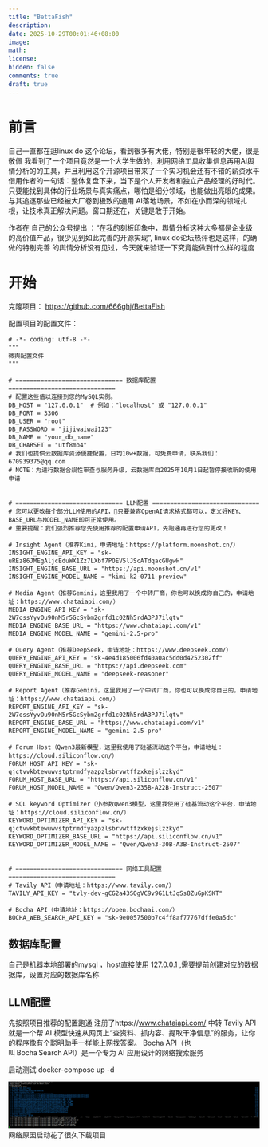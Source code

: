 ```yaml
---
title: "BettaFish"
description: 
date: 2025-10-29T00:01:46+08:00
image: 
math: 
license: 
hidden: false
comments: true
draft: true
---
```


# 前言
自己一直都在逛linux do 这个论坛，看到很多有大佬，特别是很年轻的大佬，很是敬佩
我看到了一个项目竟然是一个大学生做的，利用网络工具收集信息再用AI舆情分析的的工具，并且利用这个开源项目带来了一个实习机会还有不错的薪资水平
借用作者的一句话：整体复盘下来，当下是个人开发者和独立产品经理的好时代。只要能找到具体的行业场景与真实痛点，哪怕是细分领域，也能做出亮眼的成果。与其追逐那些已经被大厂卷到极致的通用 AI落地场景，不如在小而深的领域扎根，让技术真正解决问题。窗口期还在，关键是敢于开始。

作者在 自己的公众号提出 ：“在我的刻板印象中，舆情分析这种大多都是企业级的高价值产品，很少见到如此完善的开源实现”, linux do论坛热评也是这样，的确做的特别完善 的舆情分析没有见过，今天就来验证一下究竟能做到什么样的程度

# 开始
克隆项目：
https://github.com/666ghj/BettaFish

配置项目的配置文件：
```
# -*- coding: utf-8 -*-
"""
微舆配置文件
"""

# ============================== 数据库配置 ==============================
# 配置这些值以连接到您的MySQL实例。
DB_HOST = "127.0.0.1"  # 例如："localhost" 或 "127.0.0.1"
DB_PORT = 3306
DB_USER = "root"
DB_PASSWORD = "jijiwaiwai123"
DB_NAME = "your_db_name"
DB_CHARSET = "utf8mb4"
# 我们也提供云数据库资源便捷配置，日均10w+数据，可免费申请，联系我们：670939375@qq.com
# NOTE：为进行数据合规性审查与服务升级，云数据库自2025年10月1日起暂停接收新的使用申请


# ============================== LLM配置 ==============================
# 您可以更改每个部分LLM使用的API，🚩只要兼容OpenAI请求格式都可以，定义好KEY、BASE_URL与MODEL_NAME即可正常使用。
# 重要提醒：我们强烈推荐您先使用推荐的配置申请API，先跑通再进行您的更改！

# Insight Agent（推荐Kimi，申请地址：https://platform.moonshot.cn/）
INSIGHT_ENGINE_API_KEY = "sk-uREz86JMEgAljcEduWX1Zz7LXbf7POEV5lJScATdqacGUgwH"
INSIGHT_ENGINE_BASE_URL = "https://api.moonshot.cn/v1"
INSIGHT_ENGINE_MODEL_NAME = "kimi-k2-0711-preview"

# Media Agent（推荐Gemini，这里我用了一个中转厂商，你也可以换成你自己的，申请地址：https://www.chataiapi.com/）
MEDIA_ENGINE_API_KEY = "sk-2W7ossYyvOu90nM5r5GcSybm2grfd1c02Nh5rdA3PJ7ilqtv"
MEDIA_ENGINE_BASE_URL = "https://www.chataiapi.com/v1"
MEDIA_ENGINE_MODEL_NAME = "gemini-2.5-pro"

# Query Agent（推荐DeepSeek，申请地址：https://www.deepseek.com/）
QUERY_ENGINE_API_KEY = "sk-4e4d185006fd40a0ac5dd0d4252302ff"
QUERY_ENGINE_BASE_URL = "https://api.deepseek.com"
QUERY_ENGINE_MODEL_NAME = "deepseek-reasoner"

# Report Agent（推荐Gemini，这里我用了一个中转厂商，你也可以换成你自己的，申请地址：https://www.chataiapi.com/）
REPORT_ENGINE_API_KEY = "sk-2W7ossYyvOu90nM5r5GcSybm2grfd1c02Nh5rdA3PJ7ilqtv"
REPORT_ENGINE_BASE_URL = "https://www.chataiapi.com/v1"
REPORT_ENGINE_MODEL_NAME = "gemini-2.5-pro"

# Forum Host（Qwen3最新模型，这里我使用了硅基流动这个平台，申请地址：https://cloud.siliconflow.cn/）
FORUM_HOST_API_KEY = "sk-qjctvvkbtewuwvstptrmdfyazpzlsbrvwtffzxkejslzzkyd"
FORUM_HOST_BASE_URL = "https://api.siliconflow.cn/v1"
FORUM_HOST_MODEL_NAME = "Qwen/Qwen3-235B-A22B-Instruct-2507"

# SQL keyword Optimizer（小参数Qwen3模型，这里我使用了硅基流动这个平台，申请地址：https://cloud.siliconflow.cn/）
KEYWORD_OPTIMIZER_API_KEY = "sk-qjctvvkbtewuwvstptrmdfyazpzlsbrvwtffzxkejslzzkyd"
KEYWORD_OPTIMIZER_BASE_URL = "https://api.siliconflow.cn/v1"
KEYWORD_OPTIMIZER_MODEL_NAME = "Qwen/Qwen3-30B-A3B-Instruct-2507"


# ============================== 网络工具配置 ==============================
# Tavily API（申请地址：https://www.tavily.com/）
TAVILY_API_KEY = "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"

# Bocha API（申请地址：https://open.bochaai.com/）
BOCHA_WEB_SEARCH_API_KEY = "sk-9e0057500b7c4ff8af77767dffe0a5dc"
```

## 数据库配置
自己是机器本地部署的mysql ，host直接使用 127.0.0.1 ,需要提前创建对应的数据据库，设置对应的数据库名称

## LLM配置
先按照项目推荐的配置跑通
注册了https://www.chataiapi.com/ 中转 
Tavily API   就是一个帮 AI 模型快速从网页上“查资料、抓内容、提取干净信息”的服务，让你的程序像有个聪明助手一样能上网找答案。
Bocha API（也叫 Bocha Search API）是一个专为 AI 应用设计的网络搜索服务


启动测试
docker-compose up -d

![docker-compose](image.png)
网络原因启动花了很久下载项目
